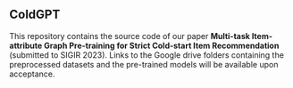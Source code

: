 ## ColdGPT
This repository contains the source code of our paper **Multi-task Item-attribute Graph Pre-training for Strict Cold-start Item Recommendation** (submitted to SIGIR 2023).
Links to the Google drive folders containing the preprocessed datasets and the pre-trained models will be available upon acceptance.
